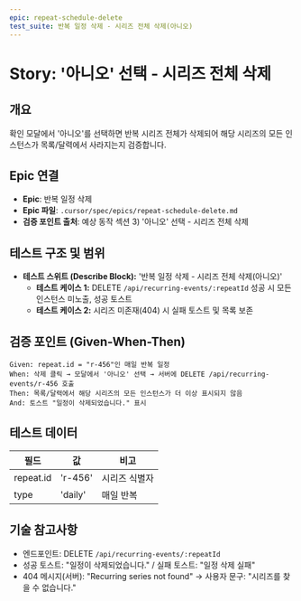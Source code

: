 ```yaml
---
epic: repeat-schedule-delete
test_suite: 반복 일정 삭제 - 시리즈 전체 삭제(아니오)
---
```


# Story: '아니오' 선택 - 시리즈 전체 삭제

## 개요
확인 모달에서 '아니오'를 선택하면 반복 시리즈 전체가 삭제되어 해당 시리즈의 모든 인스턴스가 목록/달력에서 사라지는지 검증합니다.

## Epic 연결
- **Epic**: 반복 일정 삭제
- **Epic 파일**: `.cursor/spec/epics/repeat-schedule-delete.md`
- **검증 포인트 출처**: 예상 동작 섹션 3) '아니오' 선택 - 시리즈 전체 삭제

## 테스트 구조 및 범위
- **테스트 스위트 (Describe Block):** '반복 일정 삭제 - 시리즈 전체 삭제(아니오)'
  - **테스트 케이스 1:** DELETE `/api/recurring-events/:repeatId` 성공 시 모든 인스턴스 미노출, 성공 토스트
  - **테스트 케이스 2:** 시리즈 미존재(404) 시 실패 토스트 및 목록 보존

## 검증 포인트 (Given-When-Then)
```
Given: repeat.id = "r-456"인 매일 반복 일정
When: 삭제 클릭 → 모달에서 '아니오' 선택 → 서버에 DELETE /api/recurring-events/r-456 호출
Then: 목록/달력에서 해당 시리즈의 모든 인스턴스가 더 이상 표시되지 않음
And: 토스트 "일정이 삭제되었습니다." 표시
```

## 테스트 데이터
| 필드      | 값       | 비고             |
| --------- | -------- | ---------------- |
| repeat.id | 'r-456'  | 시리즈 식별자    |
| type      | 'daily'  | 매일 반복        |

## 기술 참고사항
- 엔드포인트: DELETE `/api/recurring-events/:repeatId`
- 성공 토스트: "일정이 삭제되었습니다." / 실패 토스트: "일정 삭제 실패"
- 404 메시지(서버): "Recurring series not found" → 사용자 문구: "시리즈를 찾을 수 없습니다."
